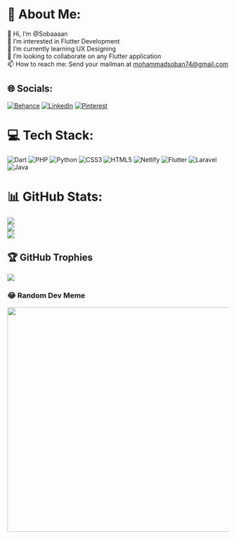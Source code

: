 # 💫 About Me:
👋 Hi, I’m @Sobaaaan<br>👀 I’m interested in Flutter Development<br>🌱 I’m currently learning UX Designing<br>💞️ I’m looking to collaborate on any Flutter application<br>📫 How to reach me: Send your mailman at mohammadsoban74@gmail.com


## 🌐 Socials:
[![Behance](https://img.shields.io/badge/Behance-1769ff?logo=behance&logoColor=white)](https://behance.net/mohammadsoban) [![LinkedIn](https://img.shields.io/badge/LinkedIn-%230077B5.svg?logo=linkedin&logoColor=white)](https://linkedin.com/in/sobaaan) [![Pinterest](https://img.shields.io/badge/Pinterest-%23E60023.svg?logo=Pinterest&logoColor=white)](https://pinterest.com/sobaaaan) 

# 💻 Tech Stack:
![Dart](https://img.shields.io/badge/dart-%230175C2.svg?style=for-the-badge&logo=dart&logoColor=white) ![PHP](https://img.shields.io/badge/php-%23777BB4.svg?style=for-the-badge&logo=php&logoColor=white) ![Python](https://img.shields.io/badge/python-3670A0?style=for-the-badge&logo=python&logoColor=ffdd54) ![CSS3](https://img.shields.io/badge/css3-%231572B6.svg?style=for-the-badge&logo=css3&logoColor=white) ![HTML5](https://img.shields.io/badge/html5-%23E34F26.svg?style=for-the-badge&logo=html5&logoColor=white) ![Netlify](https://img.shields.io/badge/netlify-%23000000.svg?style=for-the-badge&logo=netlify&logoColor=#00C7B7) ![Flutter](https://img.shields.io/badge/Flutter-%2302569B.svg?style=for-the-badge&logo=Flutter&logoColor=white) ![Laravel](https://img.shields.io/badge/laravel-%23FF2D20.svg?style=for-the-badge&logo=laravel&logoColor=white) ![Java](https://img.shields.io/badge/java-%23ED8B00.svg?style=for-the-badge&logo=java&logoColor=white)
# 📊 GitHub Stats:
![](https://github-readme-stats.vercel.app/api?username=sobaaaan&theme=dracula&hide_border=false&include_all_commits=true&count_private=true)<br/>
![](https://github-readme-streak-stats.herokuapp.com/?user=sobaaaan&theme=dracula&hide_border=false)<br/>
![](https://github-readme-stats.vercel.app/api/top-langs/?username=sobaaaan&theme=dracula&hide_border=false&include_all_commits=true&count_private=true&layout=compact)

## 🏆 GitHub Trophies
![](https://github-profile-trophy.vercel.app/?username=sobaaaan&theme=radical&no-frame=true&no-bg=true&margin-w=4)



### 😂 Random Dev Meme
<img src="https://random-memer.herokuapp.com/" width="512px"/>
